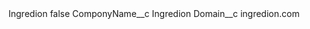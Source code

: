 <?xml version="1.0" encoding="UTF-8"?>
<CustomMetadata xmlns="http://soap.sforce.com/2006/04/metadata" xmlns:xsi="http://www.w3.org/2001/XMLSchema-instance" xmlns:xsd="http://www.w3.org/2001/XMLSchema">
    <label>Ingredion</label>
    <protected>false</protected>
    <values>
        <field>ComponyName__c</field>
        <value xsi:type="xsd:string">Ingredion</value>
    </values>
    <values>
        <field>Domain__c</field>
        <value xsi:type="xsd:string">ingredion.com</value>
    </values>
</CustomMetadata>
